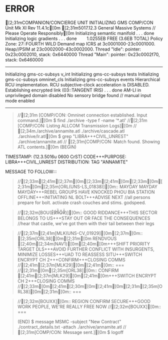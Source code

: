 # ERROR
[2;31mCOMPANION/CONCIERGE UNIT INITIALIZING
GMS COMP/CON Unit Mk XI Rev 11.4.1c[0m
[2;31m5017.12.3 General Massive Systems // Please Operate Responsibly[0m
Initializing semantic manifold . . . done
Initializing logic gradients . . . done
  1.0255EB FREE (3.6EB TOTAL)
Policy Zone: 27::FOURTH WILD
Demand map ICRS at 3c0001000-23c0001000.
Heap//PSIM at 23c0002000-43c0002000.
Thread "Idle": pointer: 0x23c0002010, stack: 0x6440000
Thread "Main": pointer: 0x23c0002f70, stack: 0x6460000
******************************************
Initializing gms-cc-subsys v_int
Initializing gms-cc-subsys tests
Initializing gms-cc-subsys omninet_cls
Initializing gms-cc-subsys events
Hierarchical RCU implementation.
RCU subjective-clock acceleration is DISABLED.
Establishing encrypted link (03::TANGENT IRIS) . . . done
AM-LI in unprivileged domain disabled
No sensory bridge found // manual input mode enabled
******************************************
>//[2;31m [COMP/CON: Omninet connection established. Input command.][0m
$ find ./archive -type f -name '*.atl'
>//[2;31m [COMP/CON: Listing ALLCOM Transmission Logs][0m
>// [2;34m./archive/annamite.atl ./archive/cascade.atl ./archive/lr.atl[0m
$ grep "LIBRA+++CIVIL_UNREST" ./archive/annamite.atl
>// [2;31m[COMP/CON: Match found. Showing ATL contents.][0m
> (BEGIN)
>
TIMESTAMP: (12.3.5016u 0600 CrST)
CODE+++PURPOSE: LIBRA+++CIVIL_UNREST
DISTRIBUTION: TAG "ANNAMITE"

MESSAGE TO FOLLOW:::

>//[2;33m[2;41m[2;37m[0m[2;33m[2;41m[0m[2;33m[0m[2;31m[0m[2;35m[ORL(UNS-LS_01838)][0m:: MAYDAY MAYDAY MAYDAY+++REBEL GROUPS HAVE KNOCKED PHOU BIA STATION OFFLINE+++INITIATING NL BOLT+++ADVISE NEXT
>//all persons prepare for bolt. activate crash couches and stims. godspeed.

>//[2;32m[BOU(Ê̷͘Ŕ̷͝R̵͆̏Ő̷̀R̸̂̄)][0m:: GOOD RIDDANCE+++THIS SECTOR BELONGS TO US+++STAY OUT OR FACE THE CONSEQUENCES
>//hear that castle, we've got them with their tail between their legs

>//[2;37m[2;41m[MLK(UNS-CV_01929][0m[2;37m[0m:: [2;35m[ORL38][0m[2;31m[0m RENDVOUS [2;40m[2;34m(NAV1)[0m[2;40m[0m+++SHIFT PRIORITY TARGET DLS+++AVOID FURTHER CONFLICT WITH INSURGENTS, MINIMIZE LOSSES+++UAD TO REASSESS SITU+++SWITCH ENCRYPT CH 2+++CONFIRM+++CLOSING COMMS
>//[2;41m[2;37m[MLK29][0m[2;41m[0m:: ===
>//[2;31m[0m[2;35m[ORL38][0m:: CONFIRM [2;41m[2;37m[MLK29][0m[2;41m[0m+++SWITCH ENCRYPT CH 2+++CLOSING COMMS
>//[2;33m[0m[2;41m[2;30m[0m[2;41m[0m[2;31m[2;35m[ORL38][0m[2;31m[0m:: ===

>//[2;32m[BOUXX][0m:: REGION CONFIRM SECURE+++GOOD WORK PEOPLE, WE'RE REALLY FREE NOW
>//[2;32m[BOUXX][0m:: ===
>
> (END)
$ message MSMC -subject "New Contract" ./contract_details.txt -attach ./archive/annamite.atl
>// [2;31m[COMP/CON: Message sent.][0m
$ logoff